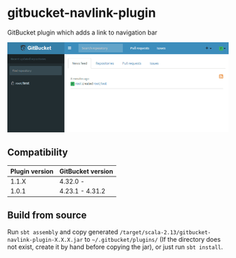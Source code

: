 # gitbucket-navlink-plugin
GitBucket plugin which adds a link to navigation bar

![NavLink settings](images/navlink.gif)

## Compatibility

Plugin version | GitBucket version
:--------------|:--------------------
1.1.X          | 4.32.0 -
1.0.1          | 4.23.1 - 4.31.2

## Build from source

Run `sbt assembly` and copy generated `/target/scala-2.13/gitbucket-navlink-plugin-X.X.X.jar` to `~/.gitbucket/plugins/` (If the directory does not exist, create it by hand before copying the jar), or just run `sbt install`.